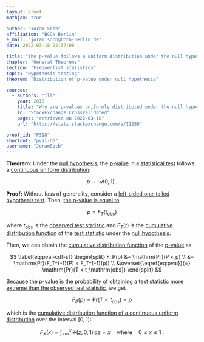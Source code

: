 ```yaml
---
layout: proof
mathjax: true

author: "Joram Soch"
affiliation: "BCCN Berlin"
e_mail: "joram.soch@bccn-berlin.de"
date: 2022-03-18 22:37:00

title: "The p-value follows a uniform distribution under the null hypothesis"
chapter: "General Theorems"
section: "Frequentist statistics"
topic: "Hypothesis testing"
theorem: "Distribution of p-value under null hypothesis"

sources:
  - authors: "jll"
    year: 2018
    title: "Why are p-values uniformly distributed under the null hypothesis?"
    in: "StackExchange CrossValidated"
    pages: "retrieved on 2022-03-18"
    url: "https://stats.stackexchange.com/a/11288"

proof_id: "P318"
shortcut: "pval-h0"
username: "JoramSoch"
---
```



**Theorem:** Under the [null hypothesis](/D/h0), the [p-value](/D/pval) in a [statistical test](/D/test) follows a [continuous uniform distribution](/D/cuni):

$$ \label{eq:pval-h0}
p \sim \mathcal{U}(0,1) \; .
$$


**Proof:** Without loss of generality, consider a [left-sided one-tailed hypothesis test](/D/hyp-tail). Then, [the p-value is equal to](/D/pval)

$$ \label{eq:pval}
p = F_T(t_\mathrm{obs})
$$

where $t_\mathrm{obs}$ is the [observed test statistic](/D/tstat) and $F_T(t)$ is the [cumulative distribution function](/D/cdf) of the [test statistic](/D/tstat) under the [null hypothesis](/D/h0).

Then, we can obtain the [cumulative distribution function](/D/cdf) of the [p-value](/D/pval) as

$$ \label{eq:pval-cdf-s1}
\begin{split}
F_P(p) &= \mathrm{Pr}(P < p) \\
&= \mathrm{Pr}(F_T^{-1}(P) < F_T^{-1}(p)) \\
&\overset{\eqref{eq:pval}}{=} \mathrm{Pr}(T < t_\mathrm{obs})
\end{split}
$$

Because the [p-value is the probability of obtaining a test statistic more extreme than the observed test statistic](/D/pval), we get

$$ \label{eq:pval-cdf-s2}
F_P(p) = \mathrm{Pr}(T < t_\mathrm{obs}) = p
$$

which is the [cumulative distribution function of a continuous uniform distribution](/P/cuni-cdf) over the interval $[0,1]$:

$$ \label{eq:cuni-cdf}
F_X(x) = \int_{-\infty}^{x} \mathcal{U}(z; 0, 1) \, \mathrm{d}z = x \quad \text{where} \quad 0 \leq x \leq 1 \; .
$$